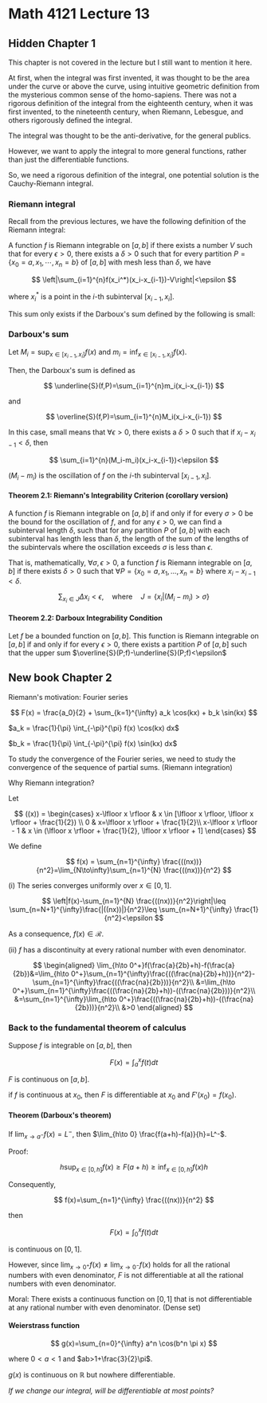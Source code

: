 # Math 4121 Lecture 13

## Hidden Chapter 1

This chapter is not covered in the lecture but I still want to mention it here.

At first, when the integral was first invented, it was thought to be the area under the curve or above the curve, using intuitive geometric definition from the mysterious common sense of the homo-sapiens. There was not a rigorous definition of the integral from the eighteenth century, when it was first invented, to the nineteenth century, when Riemann, Lebesgue, and others rigorously defined the integral.

The integral was thought to be the anti-derivative, for the general publics.

However, we want to apply the integral to more general functions, rather than just the differentiable functions.

So, we need a rigorous definition of the integral, one potential solution is the Cauchy-Riemann integral.

### Riemann integral

Recall from the previous lectures, we have the following definition of the Riemann integral:

A function $f$ is Riemann integrable on $[a,b]$ if there exists a number $V$ such that for every $\epsilon>0$, there exists a $\delta>0$ such that for every partition $P=\{x_0=a,x_1,\cdots,x_n=b\}$ of $[a,b]$ with mesh less than $\delta$, we have

$$
\left|\sum_{i=1}^{n}f(x_i^*)(x_i-x_{i-1})-V\right|<\epsilon
$$

where $x_i^*$ is a point in the $i$-th subinterval $[x_{i-1},x_i]$.

This sum only exists if the Darboux's sum defined by the following is small:

### Darboux's sum

Let $M_i=\sup_{x\in [x_{i-1},x_i]}f(x)$ and $m_i=\inf_{x\in [x_{i-1},x_i]}f(x)$.

Then, the Darboux's sum is defined as

$$
\underline{S}(f,P)=\sum_{i=1}^{n}m_i(x_i-x_{i-1})
$$

and

$$
\overline{S}(f,P)=\sum_{i=1}^{n}M_i(x_i-x_{i-1})
$$

In this case, small means that $\forall \epsilon>0$, there exists a $\delta>0$ such that if $x_i-x_{i-1}<\delta$, then

$$
\sum_{i=1}^{n}(M_i-m_i)(x_i-x_{i-1})<\epsilon
$$

$(M_i-m_i)$ is the oscillation of $f$ on the $i$-th subinterval $[x_{i-1},x_i]$.

#### Theorem 2.1: Riemann's Integrability Criterion (corollary version)

A function $f$ is Riemann integrable on $[a, b]$ if and only if for every $\sigma>0$ be the bound for the oscillation of $f$, and for any $\epsilon>0$, we can find a subinterval length $\delta$, such that for any partition $P$ of $[a, b]$ with each subinterval has length less than $\delta$, the length of the sum of the lengths of the subintervals where the oscillation exceeds $\sigma$ is less than $\epsilon$.

That is, mathematically, $\forall \sigma,\epsilon>0$, a function $f$ is Riemann integrable on $[a, b]$ if there exists $\delta>0$ such that $\forall P=\{x_0=a,x_1,\ldots,x_n=b\}$ where $x_i-x_{i-1}<\delta$.

$$
\sum_{x_i\in J}\Delta x_i<\epsilon,\quad \text{where} \quad J=\{x_i|(M_i-m_i)>\sigma\}
$$

#### Theorem 2.2: Darboux Integrability Condition

Let $f$ be a bounded function on $[a,b]$. This function is Riemann integrable on $[a, b]$ if and only if for every $\epsilon > 0$, there exists a partition $P$ of $[a, b]$ such that the upper sum $\overline{S}(P;f)-\underline{S}(P;f)<\epsilon$

## New book Chapter 2

Riemann's motivation: Fourier series

$$
F(x) = \frac{a_0}{2} + \sum_{k=1}^{\infty} a_k \cos(kx) + b_k \sin(kx)
$$

$a_k = \frac{1}{\pi} \int_{-\pi}^{\pi} f(x) \cos(kx) dx$

$b_k = \frac{1}{\pi} \int_{-\pi}^{\pi} f(x) \sin(kx) dx$

To study the convergence of the Fourier series, we need to study the convergence of the sequence of partial sums. (Riemann integration)

Why Riemann integration?

Let

$$
((x)) = \begin{cases} 
x-\lfloor x \rfloor & x \in [\lfloor x \rfloor, \lfloor x \rfloor + \frac{1}{2}) \\
0 & x=\lfloor x \rfloor + \frac{1}{2}\\
x-\lfloor x \rfloor - 1 & x \in (\lfloor x \rfloor + \frac{1}{2}, \lfloor x \rfloor + 1] \end{cases}
$$

We define

$$
f(x) = \sum_{n=1}^{\infty} \frac{((nx))}{n^2}=\lim_{N\to\infty}\sum_{n=1}^{N} \frac{((nx))}{n^2}
$$

(i) The series converges uniformly over $x\in[0,1]$.

$$
\left|f(x)-\sum_{n=1}^{N} \frac{((nx))}{n^2}\right|\leq \sum_{n=N+1}^{\infty}\frac{|((nx))|}{n^2}\leq \sum_{n=N+1}^{\infty} \frac{1}{n^2}<\epsilon
$$

As a consequence, $f(x)\in \mathscr{R}$.

(ii) $f$ has a discontinuity at every rational number with even denominator.

$$
\begin{aligned}
\lim_{h\to 0^+}f(\frac{a}{2b}+h)-f(\frac{a}{2b})&=\lim_{h\to 0^+}\sum_{n=1}^{\infty}\frac{((\frac{na}{2b}+h))}{n^2}-\sum_{n=1}^{\infty}\frac{((\frac{na}{2b}))}{n^2}\\
&=\lim_{h\to 0^+}\sum_{n=1}^{\infty}\frac{((\frac{na}{2b}+h))-((\frac{na}{2b}))}{n^2}\\
&=\sum_{n=1}^{\infty}\lim_{h\to 0^+}\frac{((\frac{na}{2b}+h))-((\frac{na}{2b}))}{n^2}\\
&>0
\end{aligned}
$$

### Back to the fundamental theorem of calculus

Suppose $f$ is integrable on $[a,b]$, then

$$
F(x)=\int_a^x f(t)dt
$$

$F$ is continuous on $[a,b]$.

if $f$ is continuous at $x_0$, then $F$ is differentiable at $x_0$ and $F'(x_0)=f(x_0)$.

#### Theorem (Darboux's theorem)

If $\lim_{x\to a^-}f(x)=L^-$, then $\lim_{h\to 0} \frac{f(a+h)-f(a)}{h}=L^-$.

Proof:

$$
h\sup_{x\in [0,h]}f(x)\geq F(a+h)\geq \inf_{x\in [0,h]}f(x)h
$$

Consequently,

$$
f(x)=\sum_{n=1}^{\infty} \frac{((nx))}{n^2}
$$

then

$$
F(x)=\int_0^x f(t)dt
$$

is continuous on $[0,1]$.

However, since $\lim_{x\to 0^+}f(x)\neq \lim_{x\to 0^-}f(x)$ holds for all the rational numbers with even denominator, $F$ is not differentiable at all the rational numbers with even denominator.

Moral: There exists a continuous function on $[0,1]$ that is not differentiable at any rational number with even denominator. (Dense set)

#### Weierstrass function

$$
g(x)=\sum_{n=0}^{\infty} a^n \cos(b^n \pi x)
$$

where $0<a<1$ and $ab>1+\frac{3}{2}\pi$.

$g(x)$ is continuous on $\mathbb{R}$ but nowhere differentiable.

_If we change our integral, will be differentiable at most points?_
